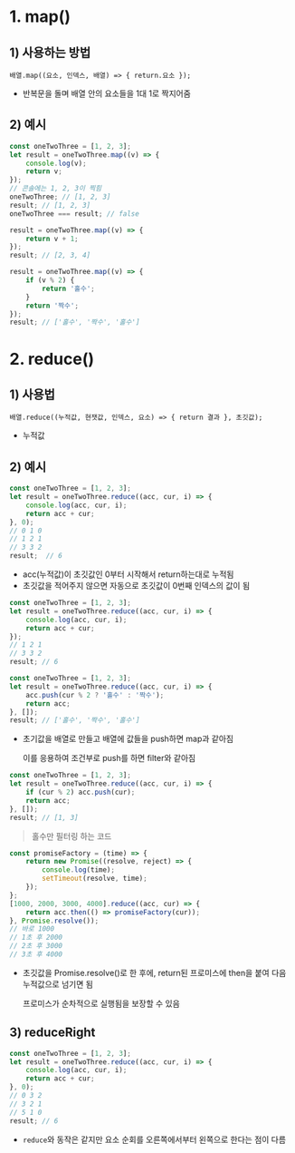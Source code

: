 # 1. map()

## 1) 사용하는 방법

`배열.map((요소, 인덱스, 배열) => { return.요소 });`

- 반복문을 돌며 배열 안의 요소들을 1대 1로 짝지어줌



## 2) 예시

```javascript
const oneTwoThree = [1, 2, 3];
let result = oneTwoThree.map((v) => {
	console.log(v);
	return v;
});
// 콘솔에는 1, 2, 3이 찍힘
oneTwoThree; // [1, 2, 3]
result; // [1, 2, 3]
oneTwoThree === result; // false

result = oneTwoThree.map((v) => {
    return v + 1;
});
result; // [2, 3, 4]

result = oneTwoThree.map((v) => {
    if (v % 2) {
        return '홀수';
    }
    return '짝수';
});
result; // ['홀수', '짝수', '홀수']
```



# 2. reduce()

## 1) 사용법

`배열.reduce((누적값, 현잿값, 인덱스, 요소) => { return 결과 }, 초깃값);`

- 누적값

## 2) 예시

```javascript
const oneTwoThree = [1, 2, 3];
let result = oneTwoThree.reduce((acc, cur, i) => {
    console.log(acc, cur, i);
    return acc + cur;
}, 0);
// 0 1 0
// 1 2 1
// 3 3 2
result;  // 6
```

- acc(누적값)이 초깃값인 0부터 시작해서 return하는대로 누적됨
- 초깃값을 적어주지 않으면 자동으로 초깃값이 0번째 인덱스의 값이 됨 

```javascript
const oneTwoThree = [1, 2, 3];
let result = oneTwoThree.reduce((acc, cur, i) => {
    console.log(acc, cur, i);
    return acc + cur;
});
// 1 2 1
// 3 3 2
result; // 6
```



```javascript
const oneTwoThree = [1, 2, 3];
let result = oneTwoThree.reduce((acc, cur, i) => {
    acc.push(cur % 2 ? '홀수' : '짝수');
    return acc;
}, []);
result; // ['홀수', '짝수', '홀수']
```

- 초기값을 배열로 만들고 배열에 값들을 push하면 map과 같아짐

  이를 응용하여 조건부로 push를 하면 filter와 같아짐



```javascript
const oneTwoThree = [1, 2, 3];
let result = oneTwoThree.reduce((acc, cur, i) => {
    if (cur % 2) acc.push(cur);
    return acc;
}, []);
result; // [1, 3]
```

> 홀수만 필터링 하는 코드



```javascript
const promiseFactory = (time) => {
    return new Promise((resolve, reject) => {
        console.log(time);
        setTimeout(resolve, time);
    });
};
[1000, 2000, 3000, 4000].reduce((acc, cur) => {
    return acc.then(() => promiseFactory(cur));
}, Promise.resolve());
// 바로 1000
// 1초 후 2000
// 2초 후 3000
// 3초 후 4000
```

- 초깃값을 Promise.resolve()로 한 후에, return된 프로미스에 then을 붙여 다음 누적값으로 넘기면 됨

  프로미스가 순차적으로 실행됨을 보장할 수 있음



## 3) reduceRight

```javascript
const oneTwoThree = [1, 2, 3];
let result = oneTwoThree.reduce((acc, cur, i) => {
    console.log(acc, cur, i);
    return acc + cur;
}, 0);
// 0 3 2
// 3 2 1
// 5 1 0
result; // 6
```

- `reduce`와 동작은 같지만 요소 순회를 오른쪽에서부터 왼쪽으로 한다는 점이 다름

